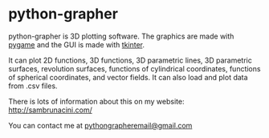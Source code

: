 # python-grapher

python-grapher is 3D plotting software. The graphics are made with [pygame](https://github.com/pygame/pygame) and the GUI is made with [tkinter](https://wiki.python.org/moin/TkInter).

It can plot 2D functions, 3D functions, 3D parametric lines, 3D parametric surfaces, revolution surfaces, functions of cylindrical coordinates, functions of spherical coordinates, and vector fields. It can also load and plot data from .csv files.

There is lots of information about this on my website: http://sambrunacini.com/

You can contact me at pythongrapheremail@gmail.com
